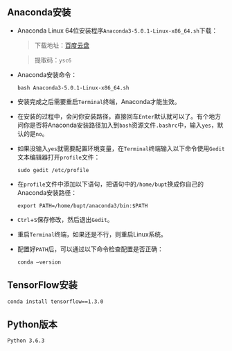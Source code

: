 ## Anaconda安装 ##

-	Anaconda Linux 64位安装程序`Anaconda3-5.0.1-Linux-x86_64.sh`下载：

	>下载地址：[百度云盘](https://pan.baidu.com/s/1w90tNSWkDeb57w6NGpdumw)

	>提取码：`ysc6` 

-	Anaconda安装命令：

    	bash Anaconda3-5.0.1-Linux-x86_64.sh

-	安装完成之后需要重启`Terminal`终端，Anaconda才能生效。

-	在安装的过程中，会问你安装路径，直接回车`Enter`默认就可以了。有个地方问你是否将Anaconda安装路径加入到`bash`资源文件`.bashrc`中，输入`yes`，默认的是`no`。

-	如果没输入`yes`就需要配置环境变量，在`Terminal`终端输入以下命令使用`Gedit`文本编辑器打开`profile`文件：

		sudo gedit /etc/profile

-	在`profile`文件中添加以下语句，把语句中的`/home/bupt`换成你自己的Anaconda安装路径：

		export PATH=/home/bupt/anaconda3/bin:$PATH

-	`Ctrl`+`S`保存修改，然后退出`Gedit`。

-	重启`Terminal`终端，如果还是不行，则重启Linux系统。

-	配置好`PATH`后，可以通过以下命令检查配置是否正确：

		conda –version


## TensorFlow安装 ##
    conda install tensorflow==1.3.0

## Python版本 ##
	Python 3.6.3